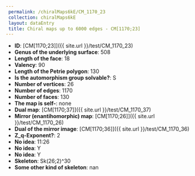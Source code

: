 ```yaml
--- 
 permalink: /chiralMaps6kE/CM_1170_23 
 collection: chiralMaps6kE
 layout: dataEntry
 title: Chiral maps up to 6000 edges - CM[1170;23]
---
```


- **ID**: [CM[1170;23]]({{ site.url }}/test/CM_1170_23)
- **Genus of the underlying surface**: 508
- **Length of the face**: 18
- **Valency**: 90
- **Length of the Petrie polygon**: 130
- **Is the automorphism group solvable?**: S
- **Number of vertices**: 26
- **Number of edges**: 1170
- **Number of faces**: 130
- **The map is self-**: none
- **Dual map**: [CM[1170;37]]({{ site.url }}/test/CM_1170_37)
- **Mirror (enantihomorphic) map**: [CM[1170;26]]({{ site.url }}/test/CM_1170_26)
- **Dual of the mirror image**: [CM[1170;36]]({{ site.url }}/test/CM_1170_36)
- **Z_q-Exponent?**: 2
- **No idea**:  11:26
- **No idea**: Y
- **No idea**: Y
- **Skeleton**: Sk(26;2)^30
- **Some other kind of skeleton**: nan
